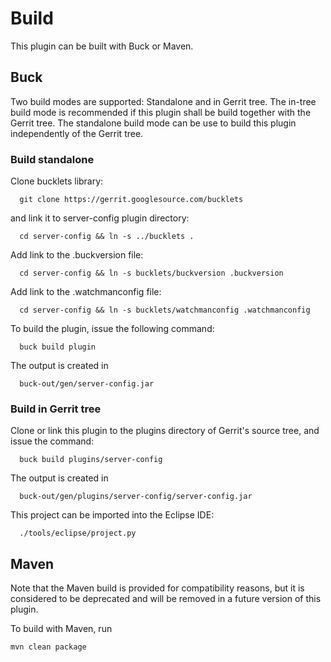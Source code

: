 Build
=====

This plugin can be built with Buck or Maven.

Buck
----

Two build modes are supported: Standalone and in Gerrit tree.
The in-tree build mode is recommended if this plugin shall be
build together with the Gerrit tree.
The standalone build mode can be use to build this plugin
independently of the Gerrit tree.

### Build standalone

Clone bucklets library:

```
  git clone https://gerrit.googlesource.com/bucklets

```
and link it to server-config plugin directory:

```
  cd server-config && ln -s ../bucklets .
```

Add link to the .buckversion file:

```
  cd server-config && ln -s bucklets/buckversion .buckversion
```

Add link to the .watchmanconfig file:
```
  cd server-config && ln -s bucklets/watchmanconfig .watchmanconfig
```

To build the plugin, issue the following command:


```
  buck build plugin
```

The output is created in

```
  buck-out/gen/server-config.jar
```


### Build in Gerrit tree

Clone or link this plugin to the plugins directory of Gerrit's source
tree, and issue the command:

```
  buck build plugins/server-config
```

The output is created in

```
  buck-out/gen/plugins/server-config/server-config.jar
```

This project can be imported into the Eclipse IDE:

```
  ./tools/eclipse/project.py
```

Maven
-----

Note that the Maven build is provided for compatibility reasons, but
it is considered to be deprecated and will be removed in a future
version of this plugin.

To build with Maven, run

```
mvn clean package
```
